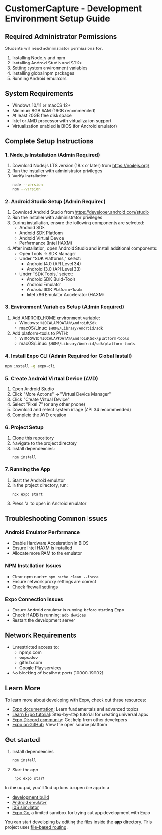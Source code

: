 # CustomerCapture - Development Environment Setup Guide

## Required Administrator Permissions
Students will need administrator permissions for:
1. Installing Node.js and npm
2. Installing Android Studio and SDKs
3. Setting system environment variables
4. Installing global npm packages
5. Running Android emulators

## System Requirements
- Windows 10/11 or macOS 12+
- Minimum 8GB RAM (16GB recommended)
- At least 20GB free disk space
- Intel or AMD processor with virtualization support
- Virtualization enabled in BIOS (for Android emulator)

## Complete Setup Instructions

### 1. Node.js Installation (Admin Required)
1. Download Node.js LTS version (18.x or later) from https://nodejs.org/
2. Run the installer with administrator privileges
3. Verify installation:
   ```bash
   node --version
   npm --version
   ```

### 2. Android Studio Setup (Admin Required)
1. Download Android Studio from https://developer.android.com/studio
2. Run the installer with administrator privileges
3. During installation, ensure the following components are selected:
   - Android SDK
   - Android SDK Platform
   - Android Virtual Device
   - Performance (Intel HAXM)
4. After installation, open Android Studio and install additional components:
   - Open Tools → SDK Manager
   - Under "SDK Platforms," select:
     - Android 14.0 (API Level 34)
     - Android 13.0 (API Level 33)
   - Under "SDK Tools," select:
     - Android SDK Build-Tools
     - Android Emulator
     - Android SDK Platform-Tools
     - Intel x86 Emulator Accelerator (HAXM)

### 3. Environment Variables Setup (Admin Required)
1. Add ANDROID_HOME environment variable:
   - Windows: `%LOCALAPPDATA%\Android\Sdk`
   - macOS/Linux: `$HOME/Library/Android/sdk`
2. Add platform-tools to PATH:
   - Windows: `%LOCALAPPDATA%\Android\Sdk\platform-tools`
   - macOS/Linux: `$HOME/Library/Android/sdk/platform-tools`

### 4. Install Expo CLI (Admin Required for Global Install)
```bash
npm install -g expo-cli
```

### 5. Create Android Virtual Device (AVD)
1. Open Android Studio
2. Click "More Actions" → "Virtual Device Manager"
3. Click "Create Virtual Device"
4. Select "Pixel 7" (or any other phone)
5. Download and select system image (API 34 recommended)
6. Complete the AVD creation

### 6. Project Setup
1. Clone this repository
2. Navigate to the project directory
3. Install dependencies:
   ```bash
   npm install
   ```

### 7. Running the App
1. Start the Android emulator
2. In the project directory, run:
   ```bash
   npx expo start
   ```
3. Press 'a' to open in Android emulator

## Troubleshooting Common Issues

### Android Emulator Performance
- Enable Hardware Acceleration in BIOS
- Ensure Intel HAXM is installed
- Allocate more RAM to the emulator

### NPM Installation Issues
- Clear npm cache: `npm cache clean --force`
- Ensure network proxy settings are correct
- Check firewall settings

### Expo Connection Issues
- Ensure Android emulator is running before starting Expo
- Check if ADB is running: `adb devices`
- Restart the development server

## Network Requirements
- Unrestricted access to:
  - npmjs.com
  - expo.dev
  - github.com
  - Google Play services
- No blocking of localhost ports (19000-19002)

## Learn More

To learn more about developing with Expo, check out these resources:

- [Expo documentation](https://docs.expo.dev/): Learn fundamentals and advanced topics
- [Learn Expo tutorial](https://docs.expo.dev/tutorial/introduction/): Step-by-step tutorial for creating universal apps
- [Expo Discord community](https://chat.expo.dev): Get help from other developers
- [Expo on GitHub](https://github.com/expo/expo): View the open source platform

## Get started

1. Install dependencies

   ```bash
   npm install
   ```

2. Start the app

   ```bash
    npx expo start
   ```

In the output, you'll find options to open the app in a

- [development build](https://docs.expo.dev/develop/development-builds/introduction/)
- [Android emulator](https://docs.expo.dev/workflow/android-studio-emulator/)
- [iOS simulator](https://docs.expo.dev/workflow/ios-simulator/)
- [Expo Go](https://expo.dev/go), a limited sandbox for trying out app development with Expo

You can start developing by editing the files inside the **app** directory. This project uses [file-based routing](https://docs.expo.dev/router/introduction).

